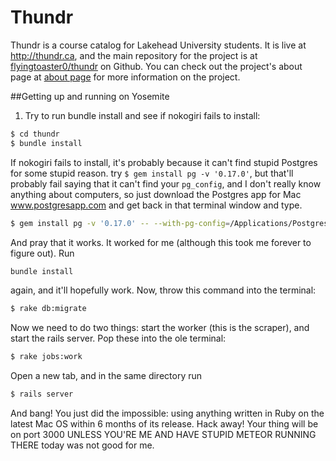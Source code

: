 Thundr
======

Thundr is a course catalog for Lakehead University students. It is live at http://thundr.ca, and the main repository for the project is at [flyingtoaster0/thundr](https://github.com/flyingtoaster0/thundr) on Github. You can check out the project's about page at [about page](http://thundr.ca/about/) for more information on the project.

##Getting up and running on Yosemite

1. Try to run bundle install and see if nokogiri fails to install:

```bash
$ cd thundr
$ bundle install
```

If nokogiri fails to install, it's probably because it can't find stupid Postgres for some stupid reason. try `$ gem install pg -v '0.17.0'`, but that'll probably fail saying that it can't find your `pg_config`, and I don't really know anything about computers, so just download the Postgres app for Mac www.postgresapp.com and get back in that terminal window and type.

```bash
$ gem install pg -v '0.17.0' -- --with-pg-config=/Applications/Postgres.app/Contents/Versions/9.3/bin/pg_config
```

And pray that it works. It worked for me (although this took me forever to figure out). Run

```bash
bundle install
```

again, and it'll hopefully work. Now, throw this command into the terminal:

```bash
$ rake db:migrate
```

Now we need to do two things: start the worker (this is the scraper), and start the rails server. Pop these into the ole terminal:

```bash
$ rake jobs:work
```

Open a new tab, and in the same directory run

```bash
$ rails server
```

And bang! You just did the impossible: using anything written in Ruby on the latest Mac OS within 6 months of its release. Hack away! Your thing will be on port 3000 UNLESS YOU'RE ME AND HAVE STUPID METEOR RUNNING THERE today was not good for me.

